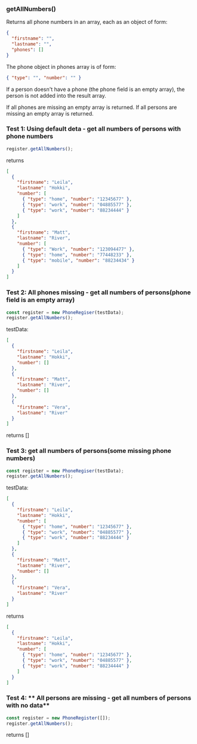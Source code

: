 ### **getAllNumbers()**

Returns all phone numbers in an array, each as an object of form:

```json
{
  "firstname": "",
  "lastname": "",
  "phones": []
}
```

The phone object in phones array is of form:

```json
{ "type": "", "number": "" }
```

If a person doesn't have a phone (the phone field is an empty array), the person is not added into the result array.

If all phones are missing an empty array is returned.
If all persons are missing an empty array is returned.

### Test 1: **Using default deta - get all numbers of persons with phone numbers**

```js
register.getAllNumbers();
```

returns

```json
[
  {
    "firstname": "Leila",
    "lastname": "Hokki",
    "number": [
      { "type": "home", "number": "12345677" },
      { "type": "work", "number": "04885577" },
      { "type": "work", "number": "88234444" }
    ]
  },
  {
    "firstname": "Matt",
    "lastname": "River",
    "number": [
      { "type": "Work", "number": "123094477" },
      { "type": "home", "number": "77448233" },
      { "type": "mobile", "number": "88234434" }
    ]
  }
]
```

### Test 2: **All phones missing - get all numbers of persons(phone field is an empty array)**

```js
const register = new PhoneRegiser(testData);
register.getAllNumbers();
```

testData:

```json
[
  {
    "firstname": "Leila",
    "lastname": "Hokki",
    "number": []
  },
  {
    "firstname": "Matt",
    "lastname": "River",
    "number": []
  },
  {
    "firstname": "Vera",
    "lastname": "River"
  }
]
```

returns []

### Test 3: **get all numbers of persons(some missing phone numbers)**

```js
const register = new PhoneRegiser(testData);
register.getAllNumbers();
```

testData:

```json
[
  {
    "firstname": "Leila",
    "lastname": "Hokki",
    "number": [
      { "type": "home", "number": "12345677" },
      { "type": "work", "number": "04885577" },
      { "type": "work", "number": "88234444" }
    ]
  },
  {
    "firstname": "Matt",
    "lastname": "River",
    "number": []
  },
  {
    "firstname": "Vera",
    "lastname": "River"
  }
]
```

returns

```json
[
  {
    "firstname": "Leila",
    "lastname": "Hokki",
    "number": [
      { "type": "home", "number": "12345677" },
      { "type": "work", "number": "04885577" },
      { "type": "work", "number": "88234444" }
    ]
  }
]
```

### Test 4: ** All persons are missing - get all numbers of persons with no data**

```js
const register = new PhoneRegister([]);
register.getAllNumbers();
```

returns []
